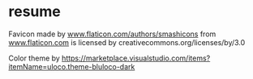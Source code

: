 # resume

Favicon made by www.flaticon.com/authors/smashicons from www.flaticon.com is licensed by creativecommons.org/licenses/by/3.0

Color theme by https://marketplace.visualstudio.com/items?itemName=uloco.theme-bluloco-dark
